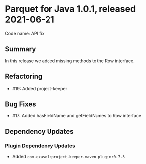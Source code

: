 # Parquet for Java 1.0.1, released 2021-06-21

Code name: API fix

## Summary

In this release we added missing methods to the Row interface.

## Refactoring

* #19: Added project-keeper

## Bug Fixes

* #17: Added hasFieldName and getFieldNames to Row interface

## Dependency Updates

### Plugin Dependency Updates

* Added `com.exasol:project-keeper-maven-plugin:0.7.3`

